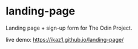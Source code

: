 # landing-page
Landing page + sign-up form for The Odin Project. 

live demo: https://ikaz1.github.io/landing-page/
